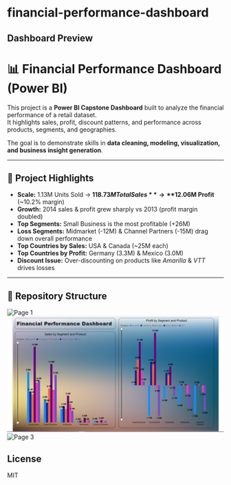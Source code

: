 # financial-performance-dashboard

## Dashboard Preview
# 📊 Financial Performance Dashboard (Power BI)

This project is a **Power BI Capstone Dashboard** built to analyze the financial performance of a retail dataset.  
It highlights sales, profit, discount patterns, and performance across products, segments, and geographies.  

The goal is to demonstrate skills in **data cleaning, modeling, visualization, and business insight generation**.

---

## 🚀 Project Highlights
- **Scale:** 1.13M Units Sold → **$118.73M Total Sales** → **$12.06M Profit** (~10.2% margin)  
- **Growth:** 2014 sales & profit grew sharply vs 2013 (profit margin doubled)  
- **Top Segments:** Small Business is the most profitable (+26M)  
- **Loss Segments:** Midmarket (-12M) & Channel Partners (-15M) drag down overall performance  
- **Top Countries by Sales:** USA & Canada (~25M each)  
- **Top Countries by Profit:** Germany (3.3M) & Mexico (3.0M)  
- **Discount Issue:** Over-discounting on products like *Amarilla* & *VTT* drives losses  

---

## 📂 Repository Structure

![Page 1]()
![Page 2](https://github.com/AryanHarshHarinath/financial-performance-dashboard/blob/main/2025-08-21%20(2).png)
![Page 3]()

## License
MIT
